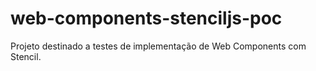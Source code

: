 # web-components-stenciljs-poc
Projeto destinado a testes de implementação de Web Components com Stencil.
